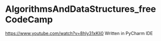 # AlgorithmsAndDataStructures_freeCodeCamp

https://www.youtube.com/watch?v=8hly31xKli0
Written in PyCharm IDE
